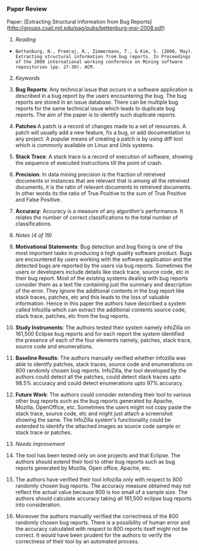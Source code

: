 ### Paper Review
Paper: [Extracting Structural Information from Bug Reports]  (http://groups.csail.mit.edu/pag/pubs/bettenburg-msr-2008.pdf)

1. *Reading*
  + 	Bettenburg, N., Premraj, R., Zimmermann, T., & Kim, S. (2008, May). Extracting structural information from bug reports. In Proceedings of the 2008 international working conference on Mining software repositories (pp. 27-30). ACM. 

2. *Keywords*
  1. **Bug Reports**: Any technical issue that occurs in a software application is described in a bug report by the users encountering the bug. The bug reports are stored in an issue database. There can be multiple bug reports for the same technical issue which leads to duplicate bug reports. The aim of the paper is to identify such duplicate reports.
  2. **Patches**:A patch is a record of changes made to a set of resources. A patch will usually add a new feature, fix a bug, or add documentation to any project. A popular means of creating a patch is by using diff tool which is commonly available on Linux and Unix systems.
  3. **Stack Trace**: A stack trace is a record of execution of software, showing the sequence of executed instructions till the point of crash.
  4. **Precision**: In data mining precision is the fraction of retreived documents or instances that are relevant that is among all the retreived documents, it is the ratio of relevant documents to retreived documents. In other words its the ratio of True Positive to the sum of True Positive and False Positive.
  5. **Accuracy**: Accuracy is a measure of any algorithm's performance. It relates the number of correct classifications to the total number of classifications.

3. *Notes (4 of 19)*
  1. **Motivational Statements**: Bug detection and bug fixing is one of the most important tasks in producing a high quality software product. Bugs are encountered by users working with the software application and the detected bugs are reported by the users via bug reports. Sometimes the users or developers include details like stack trace, source code, etc in their bug report. Most of the existing systems dealing with bug reports consider them as a text file containing just the summary and description of the error. They ignore the additional contents in the bug report like stack traces, patches, etc and this leads to the loss of valuable information. Hence in this paper the authors have described a system called Infozilla which can extract the additional contents source code, stack trace, patches, etc from the bug reports.
  2. **Study Instruments**: The authors tested their system namely infoZilla on 161,500 Eclipse bug reports and for each report the system identified the presence of each of the four elements namely, patches, stack trace, source code and enumerations.
  3. **Baseline Results**: The authors manually verified whether infozilla was able to identify patches, stack traces, source code and enumerations on 800 randomly chosen bug reports. InfoZilla, the tool developed by the authors could detect all the patches, could detect stack traces upto 98.5% accuracy and could detect enumerations upto 97% accuracy.
  4. **Future Work**: The authors could consider extending their tool to various other bug reports such as the bug reports generated by Apache, Mozilla, OpenOffice, etc. Sometimes the users might not copy paste the stack trace, source code, etc and might just attach a screenshot showing the same. The InfoZilla system's functionality could be extended to identify the attached images as source code sample or stack trace or patches. 

4. *Needs improvement*
  1. The tool has been tested only on one projects and that Eclipse. The authors should extend their tool to other bug reports such as bug reports generated by Mozilla, Open office, Apache, etc.
  2. The authors have verified their tool Infozilla only with respect to 800 randomly chosen bug reports. The accuracy measure obtained may not reflect the actual value because 800 is too small of a sample size. The authors should calculate accuracy taking all 161,500 eclipse bug reports into consideration. 
  3. Moreover the authors manually verified the correctness of the 800 randomly chosen bug reports. There is a possibility of human error and the accuracy calculated with respect to 800 reports itself might not be correct. It would have been prudent for the authors to verify the correctness of their tool by an automated process.

